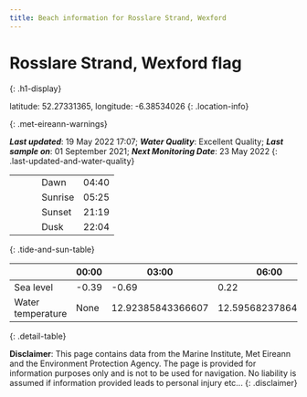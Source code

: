 ```yaml
---
title: Beach information for Rosslare Strand, Wexford
---
```

# Rosslare Strand, Wexford <span class="material-icons blue-flag" alt="This a Blue Flag beach">flag</span>
{: .h1-display}

latitude: 52.27331365, longitude: -6.38534026
{: .location-info}


{: .met-eireann-warnings}

___Last updated___: 19 May 2022 17:07; ___Water Quality___: Excellent Quality;
___Last sample on___: 01 September 2021; ___Next Monitoring Date___: 23 May 2022
{: .last-updated-and-water-quality}

|   |   |   |   |   |
|---|---|---|---|---|
|   |   |   | Dawn  | 04:40 |
|   |   |   | Sunrise  | 05:25 |
|   |   |   | Sunset  | 21:19 |
|   |   |   | Dusk  | 22:04 |
{: .tide-and-sun-table}

<div></div>

| | 00:00 | 03:00 | 06:00 | 09:00 | 12:00 | 15:00 | 18:00 | 21:00 |
|---|---|---|---|---|---|---|---|---|
| Sea level | -0.39 | -0.69 | 0.22 | 0.53| -0.42 | -0.76 | 0.21 | 0.75 |
| Water temperature | None | 12.92385843366607 | 12.595682378648075 | 12.448115505987602 | 13.095546223090064 | 13.589984090484222 | 13.441991535478747 | 13.10759301604179 |
{: .detail-table}

__Disclaimer__: This page contains data from the Marine Institute,
Met Eireann and the Environment Protection Agency. The page is provided for
information purposes only and is not to be used for navigation. No liability
is assumed if information provided leads to personal injury etc...
{: .disclaimer}